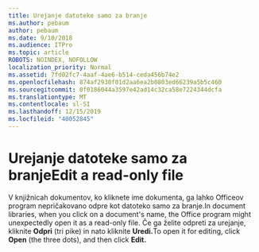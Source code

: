 ```yaml
---
title: Urejanje datoteke samo za branje
ms.author: pebaum
author: pebaum
ms.date: 9/10/2018
ms.audience: ITPro
ms.topic: article
ROBOTS: NOINDEX, NOFOLLOW
localization_priority: Normal
ms.assetid: 7fd02fc7-4aaf-4ae6-b514-ceda456b74e2
ms.openlocfilehash: 874af2930f01d2aa6ea2b0803ed66239a5b5c460
ms.sourcegitcommit: 0f0186044a3597e42ad14c32ca58e7224344dcfa
ms.translationtype: MT
ms.contentlocale: sl-SI
ms.lasthandoff: 12/15/2019
ms.locfileid: "40052845"
---
```

# <a name="edit-a-read-only-file"></a><span data-ttu-id="bf5ea-102">Urejanje datoteke samo za branje</span><span class="sxs-lookup"><span data-stu-id="bf5ea-102">Edit a read-only file</span></span>

<span data-ttu-id="bf5ea-103">V knjižnicah dokumentov, ko kliknete ime dokumenta, ga lahko Officeov program nepričakovano odpre kot datoteko samo za branje.</span><span class="sxs-lookup"><span data-stu-id="bf5ea-103">In document libraries, when you click on a document's name, the Office program might unexpectedly open it as a read-only file.</span></span> <span data-ttu-id="bf5ea-104">Če ga želite odpreti za urejanje, kliknite **Odpri** (tri pike) in nato kliknite **Uredi.**</span><span class="sxs-lookup"><span data-stu-id="bf5ea-104">To open it for editing, click **Open** (the three dots), and then click **Edit.**</span></span>
  

